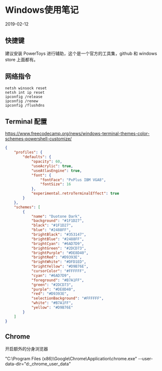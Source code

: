 # Windows使用笔记

2019-02-12

## 快捷键

建议安装 PowerToys 进行辅助，这个是一个官方的工具集，github 和 windows store 上面都有。

## 网络指令

```
netsh winsock reset
netsh int ip reset
ipconfig /release
ipconfig /renew
ipconfig /flushdns
```

## Terminal 配置

https://www.freecodecamp.org/news/windows-terminal-themes-color-schemes-powershell-customize/

```json
{
    "profiles": {
        "defaults": {
            "opacity": 60,
            "useAcrylic": true,
            "useAtlasEngine": true,
            "font": {
                "fontFace": "PxPlus IBM VGA8",
                "fontSize": 16
            },
            "experimental.retroTerminalEffect": true
        }
    },
    "schemes": [
        {
            "name": "Duotone Dark",
            "background": "#1F1D27",
            "black": "#1F1D27",
            "blue": "#2488FF",
            "brightBlack": "#353147",
            "brightBlue": "#2488FF",
            "brightCyan": "#6AD7D9",
            "brightGreen": "#2DCD73",
            "brightPurple": "#DE8D40",
            "brightRed": "#D9393E",
            "brightWhite": "#DFD1ED",
            "brightYellow": "#D9B76E",
            "cursorColor": "#FFFFFF",
            "cyan": "#6AD7D9",
            "foreground": "#B7A1FF",
            "green": "#2DCD73",
            "purple": "#DE8D40",
            "red": "#D9393E",
            "selectionBackground": "#FFFFFF",
            "white": "#B7A1FF",
            "yellow": "#D9B76E"
        }
    ]
}
```


## Chrome

开启额外的分身浏览器

"C:\Program Files (x86)\Google\Chrome\Application\chrome.exe" --user-data-dir="d:\_chrome_user_data"